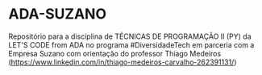 # ADA-SUZANO
Repositório para a disciplina de TÉCNICAS DE PROGRAMAÇÃO II (PY) da LET'S CODE from ADA no programa #DiversidadeTech em parceria com a Empresa Suzano com orientação do professor Thiago Medeiros (https://www.linkedin.com/in/thiago-medeiros-carvalho-262391131/)
